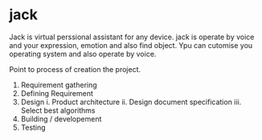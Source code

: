 # jack
Jack is virtual perssional assistant for any device. jack is operate by voice and your expression, emotion and also find object. Ypu can cutomise you operating system and also operate by voice.

Point to process of creation the project.

1. Requirement gathering
2. Defining Requirement
3. Design 
    i. Product architecture
    ii. Design  document specification
    iii. Select best algorithms
4. Building / developement
5. Testing
